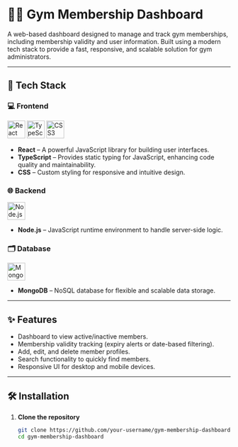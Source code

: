 # 🏋️‍♂️ Gym Membership Dashboard

A web-based dashboard designed to manage and track gym memberships, including membership validity and user information. Built using a modern tech stack to provide a fast, responsive, and scalable solution for gym administrators.

---

## 🔧 Tech Stack

### 💻 Frontend

<p align="left">
  <img src="https://cdn.jsdelivr.net/gh/devicons/devicon/icons/react/react-original.svg" alt="React" width="40" />
  <img src="https://cdn.jsdelivr.net/gh/devicons/devicon/icons/typescript/typescript-original.svg" alt="TypeScript" width="40" />
  <img src="https://cdn.jsdelivr.net/gh/devicons/devicon/icons/css3/css3-original.svg" alt="CSS3" width="40" />
</p>

- **React** – A powerful JavaScript library for building user interfaces.
- **TypeScript** – Provides static typing for JavaScript, enhancing code quality and maintainability.
- **CSS** – Custom styling for responsive and intuitive design.

### 🌐 Backend

<p align="left">
  <img src="https://cdn.jsdelivr.net/gh/devicons/devicon/icons/nodejs/nodejs-original.svg" alt="Node.js" width="40" />
</p>

- **Node.js** – JavaScript runtime environment to handle server-side logic.

### 🗂️ Database

<p align="left">
  <img src="https://cdn.jsdelivr.net/gh/devicons/devicon/icons/mongodb/mongodb-original.svg" alt="MongoDB" width="40" />
</p>

- **MongoDB** – NoSQL database for flexible and scalable data storage.

---

## ✨ Features

- Dashboard to view active/inactive members.
- Membership validity tracking (expiry alerts or date-based filtering).
- Add, edit, and delete member profiles.
- Search functionality to quickly find members.
- Responsive UI for desktop and mobile devices.

---

## 🛠️ Installation

1. **Clone the repository**  
   ```bash
   git clone https://github.com/your-username/gym-membership-dashboard.git
   cd gym-membership-dashboard
